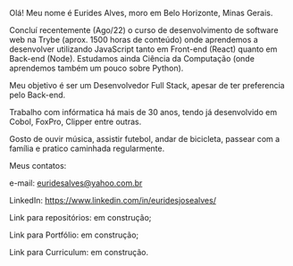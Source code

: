 Olá! 
Meu nome é Eurides Alves, moro em Belo Horizonte, Minas Gerais.

Concluí recentemente (Ago/22) o curso de desenvolvimento de software web na Trybe (aprox. 1500 horas de conteúdo) onde aprendemos a desenvolver utilizando JavaScript tanto em Front-end (React) quanto em Back-end (Node). Estudamos ainda Ciência da Computação (onde aprendemos também um pouco sobre Python).

Meu objetivo é ser um Desenvolvedor Full Stack, apesar de ter preferencia pelo Back-end.

Trabalho com infórmatica há mais de 30 anos, tendo já desenvolvido em Cobol, FoxPro, Clipper entre outras.

Gosto de ouvir música, assistir futebol, andar de bicicleta, passear com a família e pratico caminhada regularmente.

Meus contatos:

e-mail: euridesalves@yahoo.com.br

LinkedIn: https://www.linkedin.com/in/euridesjosealves/

Link para repositórios: em construção;

Link para Portfólio: em construção;

Link para Curriculum: em construção.

